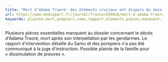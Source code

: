 ```yaml
---
title: "Mort d’Adama Traoré: des éléments cruciaux ont disparu du dossier"
url: https://www.mediapart.fr/journal/france/030816/mort-d-adama-traore-des-elements-cruciaux-ont-disparu-du-dossier
keywords: plainte,mort,pompiers,samu,rapport,éléments,pièces,manquent,traoré,juge,dadama,cruciaux,disparu,dossier,preuves
---
```

Plusieurs pièces essentielles manquent au dossier concernant le décès d'Adama Traoré, mort après son interpellation par les gendarmes. Le rapport d'intervention détaillé du Samu et des pompiers n'a pas été communiqué à la juge d'instruction. Possible plainte de la famille pour « dissimulation de preuves ». 
